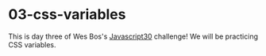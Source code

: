 # 03-css-variables
This is day three of Wes Bos's [Javascript30](https://javascript30.com/) challenge! We will be practicing CSS variables.
